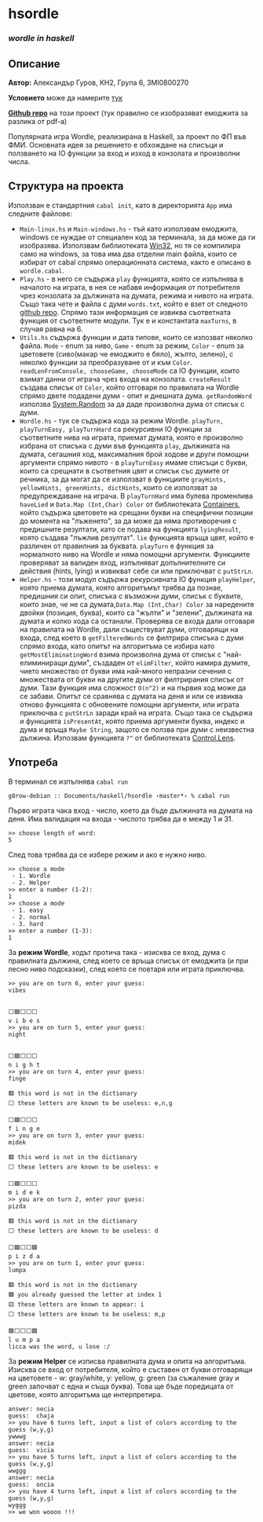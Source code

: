 # hsordle
### _wordle in haskell_

## Описание
**Автор:** Александър Гуров, КН2, Група 6, 3MI0800270

**Условието** може да намерите [тук](https://docs.google.com/document/d/1mejFKpe52EpmlNa7JkntO1r8YBa7EaIcZG2RXf_--os/edit)

[**Github repo**](https://github.com/g8row/hsordle) на този проект (тук правилно се изобразяват емоджита за разлика от pdf-а)

Популярната игра Wordle, реализирана в Haskell, за проект по ФП във ФМИ. Основната идея за решението е обхождане на списъци и ползването на IO функции за вход и изход в конзолата и произволни числа.

## Структура на проекта
Използван е стандартния `cabal init`, като в директорията `App` има следните файлове:
- `Main-linux.hs` и `Main-windows.hs` - тъй като използвам емоджита, windows се нуждае от специален код за терминала, за да може да ги изобразява. Използвам библиотеката [Win32](https://hackage.haskell.org/package/Win32), но тя се компилира само на windows, за това има два отделни main файла, които се избират от cabal спрямо операционната система, както е описано в `wordle.cabal`.
- `Play.hs` - в него се съдържа `play` функцията, която се изпълнява в началото на играта, в нея се набавя информация от потребителя чрез конзолата за дължината на думата, режима и нивото на играта. Също така чете и файла с думи `words.txt`, който е взет от следното [github repo](https://github.com/arstgit/high-frequency-vocabulary/blob/master/30k.txt). Спрямо тази информация се извиква съответната функция от съответните модули. Тук е и константата `maxTurns`, в случая равна на 6.
- `Utils.hs` съдържа функции и дата типове, които се изпозват няколко файла. `Mode` - enum за ниво, `Game` - enum за режим, `Color` - enum за цветовете (сиво(макар че емоджито е бяло), жълто, зелено), с няколко функции за преобразуване от и към `Color`. `readLenFromConsole, chooseGame, chooseMode` са IO функции, които взимат данни от играча чрез входа на конзолата. `createResult` създава списък от `Color`, който отговаря по правилата на Wordle спрямо двете подадени думи - опит и днешната дума. `getRandomWord` използва [System.Random](https://hackage.haskell.org/package/random) за да даде произволна дума от списък с думи.
- `Wordle.hs` - тук се съдържа кода за режим Wordle. `playTurn, playTurnEasy, playTurnHard` са рекурсивни IO функции за съответните нива на играта, приемат думата, която е произволно избрана от списъка с думи във функцията `play`, дължината на думата, сегашния ход, максималния брой ходове и други помощни аргументи спрямо нивото - в `playTurnEasy` имаме списъци с букви, които са срещнати в съответния цвят и списък със думите от речника, за да могат да се използват в функциите `grayHints, yellowHints, greenHints, dictHints`, които се използват за предупреждаване на играча. В `playTurnHard` има булева променлива `haveLied` и `Data.Map (Int,Char) Color` от библиотеката [Containers](https://hackage.haskell.org/package/containers), който съдържа цветовете на срещани букви на специфични позиции до момента на "лъженето", за да може да няма противоречия с предишните резултати, като се подава на функцията `lyingResult`, която създава "лъжлив резултат". `lie` функцията връща цвят, който е различен от правилния за буквата. `playTurn` е функция за нормалното ниво на Wordle и няма помощни аргументи. Функциите проверяват за валиден вход, изпълняват допълнителните си действия (hints, lying) и извикват себе си или приключват с `putStrLn`.
- `Helper.hs` - този модул съдържа рекурсивната IO функция `playHelper`, която приема думата, която алгоритъмът трябва да познае, предишния си опит, списъка с възможни думи, списък с буквите, които знае, че не са думата,`Data.Map (Int,Char) Color` за наредените двойки (позиция, буква), които са "жълти" и "зелени", дължината на думата и колко хода са останали. Проверява се входа дали отговаря на правилата на Wordle, дали съществуват думи, отговарящи на входа, след което в `getFilteredWords` се филтрира списъка с думи спрямо входа, като опитът на алгоритъма се избира като `getMostEliminatingWord` взима произволна дума от списък с "най-елиминиращи думи", създаден от `elimFilter`, който намира думите, чието множество от букви има най-много непразни сечения с множествата от букви на другите думи от филтрирания списък от думи. Тази функция има сложност `O(n^2)` и на първия ход може да се забави. Опитът се сравнява с думата на деня и или се извиква отново функцията с обновените помощни аргументи, или играта приключва с `putStrLn` заради край на играта. Също така се съдържа и функцията `isPresentAt`, която приема аргументи буква, индекс и дума и връща `Maybe String`, защото се ползва при думи с неизвестна дължина. Изпозвам функцията `?^` от библиотеката [Control.Lens](https://hackage.haskell.org/package/lens).
## Употреба
В терминал се изпълнява `cabal run`
```
g8row-debian :: Documents/haskell/hsordle ‹master*› % cabal run                                                         
```
Първо играта чака вход - число, което да бъде дължината на думата на деня. Има валидация на входа - числото трябва да е между 1 и 31.
```
>> choose length of word: 
5
```
След това трябва да се избере режим и ако е нужно ниво.
```
>> choose a mode
 - 1. Wordle
 - 2. Helper
>> enter a number (1-2): 
1
>> choose a mode
 - 1. easy
 - 2. normal
 - 3. hard
>> enter a number (1-3): 
1
```
За **режим Wordle**, ходът протича така - изисква се вход, дума с правилната дължина, след което се връща списък от емоджита (и при лесно ниво подсказки), след което се повтаря или играта приключва.
```
>> you are on turn 6, enter your guess:
vibes


⬜🟩⬜⬜⬜
v i b e s 
>> you are on turn 5, enter your guess:
night


⬜🟩⬜⬜⬜
n i g h t 
>> you are on turn 4, enter your guess:
finge

🟥 this word is not in the dictionary
⬜ these letters are known to be useless: e,n,g

⬜🟩⬜⬜⬜
f i n g e 
>> you are on turn 3, enter your guess:
midek

🟥 this word is not in the dictionary
⬜ these letters are known to be useless: e

⬜🟩⬜⬜⬜
m i d e k 
>> you are on turn 2, enter your guess:
pizda

🟥 this word is not in the dictionary
⬜ these letters are known to be useless: d

⬜🟩⬜⬜🟩
p i z d a 
>> you are on turn 1, enter your guess:
lumpa

🟥 this word is not in the dictionary
🟩 you already guessed the letter at index 1
🟨 these letters are known to appear: i
⬜ these letters are known to be useless: m,p

🟩⬜⬜⬜🟩
l u m p a 
licca was the word, u lose :/
```
За **режим Helper** се изписва правилната дума и опита на алгоритъма. Изисква се вход от потребителя, който е съставен от букви отговарящи на цветовете - w: gray/white, y: yellow, g: green (за съжаление gray и green започват с една и съща буква). Това ще бъде поредицата от цветове, която алгоритъма ще интерпретира. 
```
answer: necia
guess:  chaja
>> you have 6 turns left, input a list of colors according to the guess (w,y,g)
ywwwg
answer: necia
guess:  vicia
>> you have 5 turns left, input a list of colors according to the guess (w,y,g)
wwggg
answer: necia
guess:  oncia
>> you have 4 turns left, input a list of colors according to the guess (w,y,g)
wyggg
>> we won woooo !!!
```